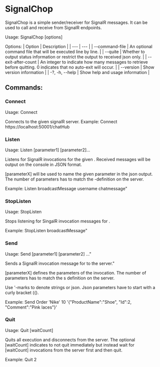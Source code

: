 # SignalChop

SignalChop is a simple sender/receiver for SignalR messages. It can be used to call and receive from SignalR endpoints.

Usage:
  SignalChop [options]

Options:
 | Option | Description |
 | --- | --- |
 | --command-file <command-file>           | An optional command file that will be executed line by line. |
 | --quite                                 | Whether to output status information or restrict the output to received json only. |
 | --exit-after-count <exit-after-count>   | An integer to indicate how many messages to retrieve before quitting. 0 indicates that no auto-exit will occur. |
 | --version                               | Show version information |
 | -?, -h, --help                          | Show help and usage information |
  
## Commands:
  
### Connect
Usage: Connect <server>

Connects to the given signalR server.
Example: Connect https://localhost:50001/chatHub
  
### Listen
Usage: Listen <method> [parameter1] [parameter2]...

Listens for SignalR invocations for the given <method>. Received messages will be output on the console in JSON format.

[parameterX] will be used to name the given parameter in the json output. The number of parameters has to match the <method>-definition on the server.

Example: Listen broadcastMessage username chatmessage"
  
### StopListen
Usage: StopListen <method>

Stops listening for SingalR invocation messages for <method>.

Example: StopListen broadcastMessage"

### Send
Usage: Send <method> [parameter1] [parameter2] ..."

Sends a SignalR invocation message for <method> to the server."

[parameterX] defines the parameters of the invocation. The number of parameters has to match the <method>s definition on the server.

Use '-marks to denote strings or json. Json parameters have to start with a curly bracket ({).

Example: Send Order 'Nike' 10 '{\"ProductName\":\"Shoe\", \"Id\":2, \"Comment\":\"Pink laces\"}'

### Quit
Usage: Quit [waitCount]

Quits all execution and disconnects from the server.
The optional [waitCount] indicates to not quit immediately but instead wait for [waitCount] invocations from the server first and then quit.

Example: Quit 2
